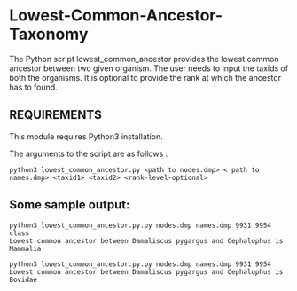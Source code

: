# Lowest-Common-Ancestor-Taxonomy

The Python script lowest_common_ancestor provides the lowest common ancestor between two given organism.
The user needs to input the taxids of both the organisms. It is optional to provide the rank at which the ancestor has to found.

## REQUIREMENTS

This module requires Python3 installation.

The arguments to the script are as follows :
```
python3 lowest_common_ancestor.py <path to nodes.dmp> < path to names.dmp> <taxid1> <taxid2> <rank-level-optional>
```
  
## Some sample output:
```
python3 lowest_common_ancestor.py.py nodes.dmp names.dmp 9931 9954 class
Lowest common ancestor between Damaliscus pygargus and Cephalophus is Mammalia

python3 lowest_common_ancestor.py.py nodes.dmp names.dmp 9931 9954
Lowest common ancestor between Damaliscus pygargus and Cephalophus is Bovidae
```
